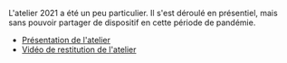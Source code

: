 L'atelier 2021 a été un peu particulier. Il s'est déroulé en présentiel, mais sans pouvoir partager de dispositif en cette période de pandémie. 
 * [Présentation de l'atelier](https://ecoleanthropocene.universite-lyon.fr/a-quoi-revent-les-maquettes--247850.kjsp?RH=1633680335198)
 * [Vidéo de restitution de l'atelier](https://www.youtube.com/watch?v=Vytk63odRLE)


